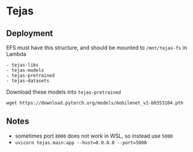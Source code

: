 # Tejas

## Deployment

EFS must have this structure, and should be mounted to `/mnt/tejas-fs` in Lambda

```text
- tejas-libs
- tejas-models
- tejas-pretrained
- tejas-datasets
```

Download these models into `tejas-pretrained`

 ```shell script
 wget https://download.pytorch.org/models/mobilenet_v2-b0353104.pth
 ```

## Notes

- sometimes port `8000` does not work in WSL, so instead use `5000`
- `uvicorn tejas.main:app --host=0.0.0.0 --port=5000`